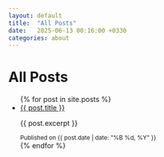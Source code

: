 ```yaml
---
layout: default
title:  "All Posts"
date:   2025-06-13 00:16:00 +0330
categories: about
---
```


<h1>All Posts</h1>

<ul>
  {% for post in site.posts %}
    <li>
      <a href="{{ post.url }}">{{ post.title }}</a>
      <p>{{ post.excerpt }}</p>
      <small>Published on {{ post.date | date: "%B %d, %Y" }}</small>
    </li>
  {% endfor %}
</ul>

